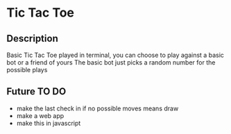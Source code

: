 # Tic Tac Toe

## Description
Basic Tic Tac Toe played in terminal, you can choose to play against a basic bot or a friend of yours
The basic bot just picks a random number for the possible plays

## Future TO DO
- make the last check in if no possible moves means draw
- make a web app
- make this in javascript

